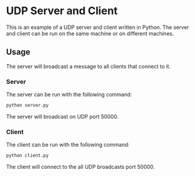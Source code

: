 # UDP Server and Client

This is an example of a UDP server and client written in Python. The server and client can be run on the same machine or on different machines.

## Usage

The server will broadcast a message to all clients that connect to it.

### Server

The server can be run with the following command:

```bash
python server.py
```

The server will broadcast on UDP port 50000.

### Client

The client can be run with the following command:

```bash
python client.py
```

The client will connect to the all UDP broadcasts port 50000.
